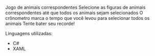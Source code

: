 Jogo de animais correspondentes 
Selecione as figuras de animais correspondentes até que todos os animais sejam selecionados
O crônometro marca o tempo que você levou para selecionar todos os animais
Tente bater seu recorde!

Linguagens utilizadas:

* C#
* XAML
